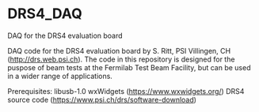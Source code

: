# DRS4_DAQ
DAQ for the DRS4 evaluation board

DAQ code for the DRS4 evaluation board by S. Ritt, PSI Villingen, CH (http://drs.web.psi.ch).
The code in this repository is designed for the puspose of beam tests at the Fermilab Test Beam Facility, but can be used in a wider range of applications.

Prerequisites:
libusb-1.0
wxWidgets (https://www.wxwidgets.org/)
DRS4 source code (https://www.psi.ch/drs/software-download)
